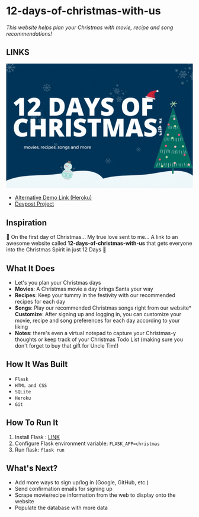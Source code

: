 # 12-days-of-christmas-with-us
*This website helps plan your Christmas with movie, recipe and song recommendations!*

## **LINKS**

[![](thumbnail.gif)](https://www.youtube.com/watch?v=fqxJXhvJ6S4)
* [Alternative Demo Link (Heroku)](https://twelve-day-of-christmas.herokuapp.com/)
* [Devpost Project](https://devpost.com/software/12-days-of-christmas-with-us)

## **Inspiration**
🎵 On the first day of Christmas... My true love sent to me... A link to an awesome website called **12-days-of-christmas-with-us** that gets everyone into the Christmas Spirit in just 12 Days 🎵

## **What It Does**
* Let's you plan your Christmas days
* **Movies**: A Christmas movie a day brings Santa your way
* **Recipes**: Keep your tummy in the festivity with our recommended recipes for each day
* **Songs**: Play our recommended Christmas songs right from our website* **Customize**: After signing up and logging in, you can customize your movie, recipe and song preferences for each day according to your liking
* **Notes**: there's even a virtual notepad to capture your Christmas-y thoughts or keep track of your Christmas Todo List (making sure you don't forget to buy that gift for Uncle Tim!)

## **How It Was Built**
* ``` Flask ```
* ``` HTML and CSS ```
* ``` SQLite ```
* ``` Heroku ```
* ``` Git ```
## **How To Run It**
1. Install Flask : [LINK](https://flask.palletsprojects.com/en/2.0.x/quickstart/)
2. Configure Flask environment variable: ``` FLASK_APP=christmas ```
3. Run flask: ``` flask run ```

## **What's Next?**
* Add more ways to sign up/log in (Google, GitHub, etc.)
* Send confirmation emails for signing up
* Scrape movie/recipe information from the web to display onto the website
* Populate the database with more data
